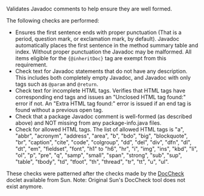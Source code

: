 Validates Javadoc comments to help ensure they are well formed.

The following checks are performed:

  - Ensures the first sentence ends with proper punctuation (That is a
    period, question mark, or exclamation mark, by default). Javadoc
    automatically places the first sentence in the method summary table
    and index. Without proper punctuation the Javadoc may be malformed.
    All items eligible for the `{@inheritDoc}` tag are exempt from this
    requirement.
  - Check text for Javadoc statements that do not have any description.
    This includes both completely empty Javadoc, and Javadoc with only
    tags such as `@param` and `@return`.
  - Check text for incomplete HTML tags. Verifies that HTML tags have
    corresponding end tags and issues an "Unclosed HTML tag found:"
    error if not. An "Extra HTML tag found:" error is issued if an end
    tag is found without a previous open tag.
  - Check that a package Javadoc comment is well-formed (as described
    above) and NOT missing from any package-info.java files.
  - Check for allowed HTML tags. The list of allowed HTML tags is "a",
    "abbr", "acronym", "address", "area", "b", "bdo", "big",
    "blockquote", "br", "caption", "cite", "code", "colgroup", "dd",
    "del", "div", "dfn", "dl", "dt", "em", "fieldset", "font", "h1" to
    "h6", "hr", "i", "img", "ins", "kbd", "li", "ol", "p", "pre", "q",
    "samp", "small", "span", "strong", "sub", "sup", "table", "tbody",
    "td", "tfoot", "th", "thread", "tr", "tt", "u", "ul".

These checks were patterned after the checks made by the
[DocCheck](http://maven-doccheck.sourceforge.net/) doclet available from
Sun. Note: Original Sun's DocCheck tool does not exist anymore.
